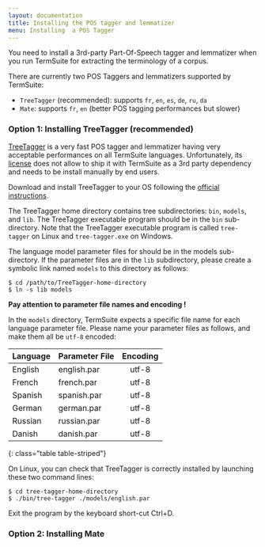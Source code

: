 ```yaml
---
layout: documentation
title: Installing the POS tagger and lemmatizer
menu: Installing  a POS Tagger
---
```


You need to install a 3rd-party Part-Of-Speech tagger and lemmatizer when you run TermSuite for extracting the terminology of a corpus.

There are currently two POS Taggers and lemmatizers supported by TermSuite:
* `TreeTagger` (recommended): supports `fr`, `en`, `es`, `de`, `ru`, `da`
* `Mate`: supports `fr`, `en` (better POS tagging performances but slower)

### Option 1: Installing TreeTagger (recommended)

[TreeTagger](http://www.cis.uni-muenchen.de/~schmid/tools/TreeTagger/) is a very fast POS tagger and lemmatizer having very acceptable performances on all TermSuite languages. Unfortunately, its [license](http://www.cis.uni-muenchen.de/~schmid/tools/TreeTagger/Tagger-Licence) does not allow to ship it with TermSuite as a 3rd party dependency and needs to be install manually by end users.

Download and install TreeTagger to your OS following the [official instructions](http://www.cis.uni-muenchen.de/~schmid/tools/TreeTagger/).

The TreeTagger home directory contains tree subdirectories: `bin`, `models`, and `lib`. The TreeTagger executable program should be in the `bin` sub-directory. Note that the TreeTagger executable program is called `tree-tagger` on Linux and `tree-tagger.exe` on Windows.

The language model parameter files for should be in the models sub-directory. If the parameter files are in the `lib` subdirectory, please create a symbolic link named `models` to this directory as follows:

~~~
$ cd /path/to/TreeTagger-home-directory
$ ln -s lib models
~~~

<div class="alert alert-danger" role="alert">

  **Pay attention to parameter file names and encoding !**

  In the `models` directory, TermSuite expects a specific file name for each language parameter file. Please name your parameter files as follows, and make them all be `utf-8` encoded:

</div>


| Language | Parameter File | Encoding |
|:--------|:-------|:--------:|
| English   | english.par   | utf-8   |
| French   | french.par   | utf-8   |
| Spanish   | spanish.par   | utf-8   |
| German   | german.par   | utf-8   |
| Russian   | russian.par   | utf-8   |
| Danish   | danish.par   | utf-8   |
{: class="table table-striped"}

On Linux, you can check that TreeTagger is correctly installed by launching these two command lines:

~~~
$ cd tree-tagger-home-directory
$ ./bin/tree-tagger ./models/english.par
~~~

Exit the program by the keyboard short-cut Ctrl+D.

### Option 2: Installing Mate
